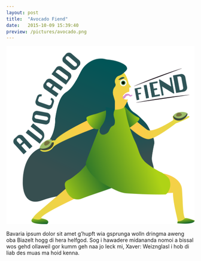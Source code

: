 ```yaml
---
layout: post
title:  "Avocado Fiend"
date:   2015-10-09 15:39:40
preview: /pictures/avocado.png
---
```


![Picture 1](/pictures/avocado.png)

Bavaria ipsum dolor sit amet g’hupft wia gsprunga wolln dringma aweng oba Biazelt hogg di hera helfgod. Sog i hawadere midananda nomoi a bissal wos gehd ollaweil gor kumm geh naa jo leck mi, Xaver: Weiznglasl i hob di liab des muas ma hoid kenna.
